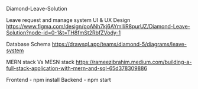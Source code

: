Diamond-Leave-Solution


Leave request and manage system UI & UX Design https://www.figma.com/design/poANh7kj6AYmIliR8purUZ/Diamond-Leave-Solution?node-id=0-1&t=TH8fmSt2RbfZVody-1

Database Schema https://drawsql.app/teams/diamond-5/diagrams/leave-system

MERN stack Vs MESN stack https://rameezibrahim.medium.com/building-a-full-stack-application-with-mern-and-sql-65d378309886

Frontend - npm install
Backend - npm start